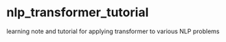 # nlp_transformer_tutorial
learning note and tutorial for applying transformer to various NLP problems
